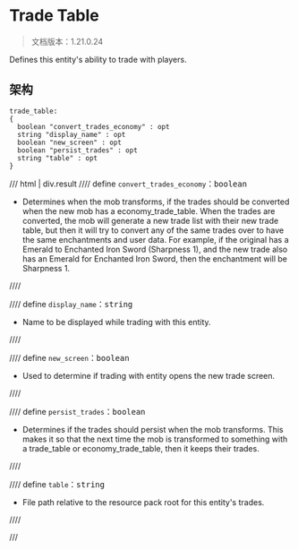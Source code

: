 # Trade Table

> 文档版本：1.21.0.24

Defines this entity's ability to trade with players.

## 架构

```mcschema
trade_table:
{
  boolean "convert_trades_economy" : opt
  string "display_name" : opt
  boolean "new_screen" : opt
  boolean "persist_trades" : opt
  string "table" : opt
}

```

/// html | div.result
//// define
`convert_trades_economy`：<samp>boolean</samp>

- Determines when the mob transforms, if the trades should be converted when the new mob has a economy_trade_table. When the trades are converted, the mob will generate a new trade list with their new trade table, but then it will try to convert any of the same trades over to have the same enchantments and user data. For example, if the original has a Emerald to Enchanted Iron Sword (Sharpness 1), and the new trade also has an Emerald for Enchanted Iron Sword, then the enchantment will be Sharpness 1.


////


//// define
`display_name`：<samp>string</samp>

- Name to be displayed while trading with this entity.


////


//// define
`new_screen`：<samp>boolean</samp>

- Used to determine if trading with entity opens the new trade screen.


////


//// define
`persist_trades`：<samp>boolean</samp>

- Determines if the trades should persist when the mob transforms. This makes it so that the next time the mob is transformed to something with a trade_table or economy_trade_table, then it keeps their trades.


////


//// define
`table`：<samp>string</samp>

- File path relative to the resource pack root for this entity's trades.


////


///


